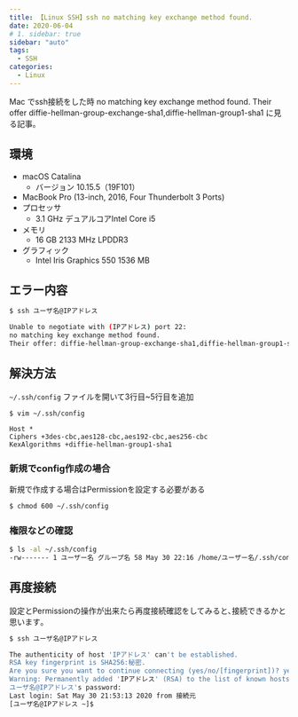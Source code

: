 ```yaml
---
title: 【Linux SSH】ssh no matching key exchange method found.
date: 2020-06-04
# 1. sidebar: true
sidebar: "auto"
tags:
  - SSH
categories:
  - Linux
---
```


Mac でssh接続をした時 no matching key exchange method found. Their offer diffie-hellman-group-exchange-sha1,diffie-hellman-group1-sha1 に見る記事｡

## 環境

- macOS Catalina
  - バージョン 10.15.5（19F101）
- MacBook Pro (13-inch, 2016, Four Thunderbolt 3 Ports)
- プロセッサ
  - 3.1 GHz デュアルコアIntel Core i5
- メモリ
  - 16 GB 2133 MHz LPDDR3
- グラフィック
  - Intel Iris Graphics 550 1536 MB

## エラー内容

```bash
$ ssh ユーザ名@IPアドレス

Unable to negotiate with (IPアドレス) port 22: 
no matching key exchange method found. 
Their offer: diffie-hellman-group-exchange-sha1,diffie-hellman-group1-sha1
```

## 解決方法

```~/.ssh/config``` ファイルを開いて3行目~5行目を追加

```bash{3,4,5}
$ vim ~/.ssh/config

Host *
Ciphers +3des-cbc,aes128-cbc,aes192-cbc,aes256-cbc
KexAlgorithms +diffie-hellman-group1-sha1
```

### 新規でconfig作成の場合

新規で作成する場合はPermissionを設定する必要がある

```bash
$ chmod 600 ~/.ssh/config
```

### 権限などの確認

```bash
$ ls -al ~/.ssh/config
-rw------- 1 ユーザー名 グループ名 58 May 30 22:16 /home/ユーザー名/.ssh/config
```

## 再度接続

設定とPermissionの操作が出来たら再度接続確認をしてみると､接続できるかと思います｡

```bash
$ ssh ユーザ名@IPアドレス

The authenticity of host 'IPアドレス' can't be established.
RSA key fingerprint is SHA256:秘密.
Are you sure you want to continue connecting (yes/no/[fingerprint])? yes
Warning: Permanently added 'IPアドレス' (RSA) to the list of known hosts.
ユーザ名@IPアドレス's password:
Last login: Sat May 30 21:53:13 2020 from 接続元
[ユーザ名@IPアドレス ~]$
```
